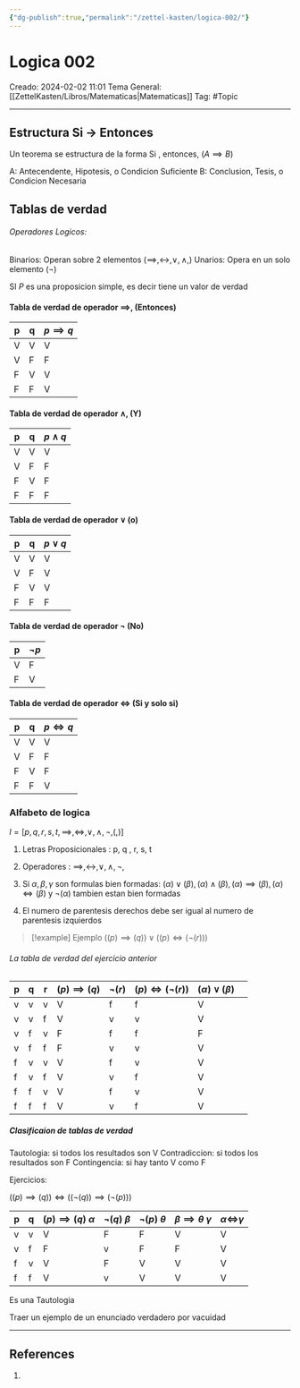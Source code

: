 ```yaml
---
{"dg-publish":true,"permalink":"/zettel-kasten/logica-002/"}
---
```



# Logica 002
Creado: 2024-02-02 11:01
Tema General: [[ZettelKasten/Libros/Matematicas\|Matematicas]]
Tag: #Topic


___

## Estructura Si -> Entonces

Un teorema se estructura de la forma Si , entonces, ($A\implies B$)

A: Antecendente, Hipotesis, o Condicion Suficiente
B: Conclusion, Tesis, o Condicion Necesaria

## Tablas de verdad

###### Operadores Logicos:

Binarios: Operan sobre 2 elementos ($\implies, \leftrightarrow, \vee, \wedge,$)
Unarios: Opera en un solo elemento ($\neg$)

SI $P$ es una proposicion simple, es decir tiene un valor de verdad

#### Tabla de verdad de operador $\implies$, (Entonces)

| p | q | $p \implies q$ |
| ---- | ---- | ---- |
| V | V | V |
| V | F | F |
| F | V | V |
| F | F | V |
#### Tabla de verdad de operador $\wedge$, (Y)

| p   | q   | $p \wedge q$ |
| --- | --- | ------------ |
| V   | V   | V            |     
| V   | F   | F            |     
| F   | V   | F            |     
| F   | F   | F            |     

#### Tabla de verdad de operador $\vee$ (o)

| p | q | $p \vee q$ |
| ---- | ---- | ---- |
| V | V | V |
| V | F | V |
| F | V | V |
| F | F | F |

#### Tabla de verdad de operador $\neg$ (No)

| p | $\neg p$ |
| ---- | ---- |
| V | F |  
| F | V |  
#### Tabla de verdad de operador $\iff$ (Si y solo si)

| p   | q   | $p \iff q$ |
| --- | --- | ---------- |
| V   | V   | V          |
| V   | F   | F          |
| F   | V   | F          |
| F    | F    | V           |



### Alfabeto de logica

$l = [p,q,r,s,t, \implies, \iff, \vee, \wedge, \neg, ( ,)]$

1. Letras Proposicionales
	: p, q , r, s, t
2. Operadores
	: $\implies, \leftrightarrow, \vee, \wedge, \neg,$

3. Si $\alpha, \beta, \gamma$ son formulas bien formadas:
	$(\alpha) \vee (\beta), (\alpha) \wedge(\beta), (\alpha)\implies(\beta),(\alpha) \iff(\beta)$ y $\neg(\alpha)$ tambien estan bien formadas
	
4. El numero de parentesis derechos debe ser igual al numero de parentesis izquierdos
>[!example] Ejemplo
>$((p) \implies (q)) \vee ((p)\iff(\neg(r)))$

###### La tabla de verdad del ejercicio anterior

| p | q | r | $(p)\implies(q)$ | $\neg(r)$ | $(p)\iff(\neg(r))$ | $(\alpha) \vee (\beta)$ |  |
| ---- | ---- | ---- | ---- | ---- | ---- | ---- | ---- |
| v | v | v | V | f | f | V |  |
| v | v | f | V | v | v | V |  |
| v | f | v | F | f | f | F |  |
| v | f | f | F | v | v | V |  |
| f | v | v | V | f | v | V |  |
| f | v | f | V | v | f | V |  |
| f | f | v | V | f | v | V |  |
| f | f | f | V | v | f | V |  |
##### Clasificaion de tablas de verdad

Tautologia: si todos los resultados son V
Contradiccion: si todos los resultados son F
Contingencia: si hay tanto V como F


Ejercicios:

$((p)\implies(q))\iff((\neg(q)) \implies(\neg(p)))$

| p | q | $(p)\implies(q)$ *$\alpha$* | $\neg(q)$ *$\beta$* | $\neg(p)$ *$\theta$* | $\beta \implies \theta$ *$\gamma$* | $\alpha \iff$$\gamma$ |
| ---- | ---- | ---- | ---- | ---- | ---- | ---- |
| v | v | V | F | F | V | V |
| v | f | F | v | F | F | V |
| f | v | V | F | V | V | V |
| f | f | V | v | V | V | V |
Es una Tautologia


Traer un ejemplo de un enunciado  verdadero por vacuidad
___
## References
1.